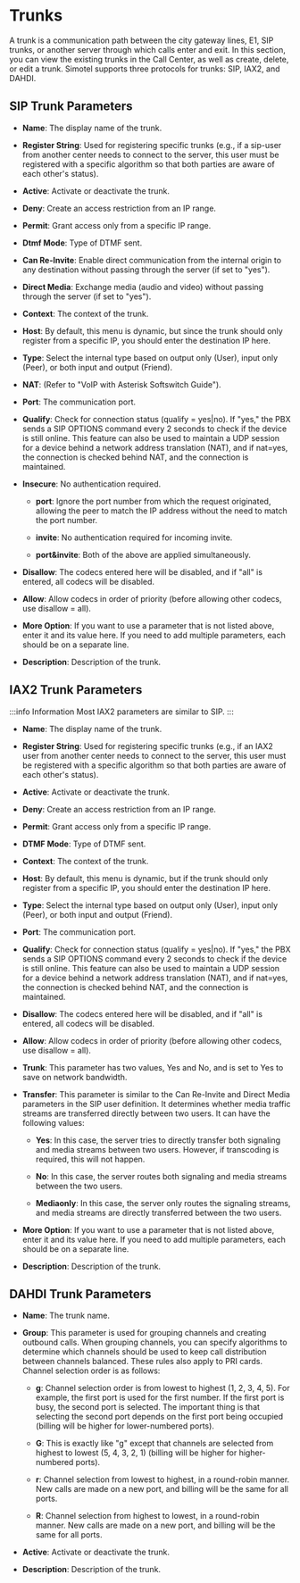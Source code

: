 # Trunks

A trunk is a communication path between the city gateway lines, E1, SIP trunks, or another server through which calls enter and exit. In this section, you can view the existing trunks in the Call Center, as well as create, delete, or edit a trunk. Simotel supports three protocols for trunks: SIP, IAX2, and DAHDI.

## SIP Trunk Parameters

- **Name**: The display name of the trunk.

- **Register String**: Used for registering specific trunks (e.g., if a sip-user from another center needs to connect to the server, this user must be registered with a specific algorithm so that both parties are aware of each other's status).

- **Active**: Activate or deactivate the trunk.

- **Deny**: Create an access restriction from an IP range.

- **Permit**: Grant access only from a specific IP range.

- **Dtmf Mode**: Type of DTMF sent.

- **Can Re-Invite**: Enable direct communication from the internal origin to any destination without passing through the server (if set to "yes").

- **Direct Media**: Exchange media (audio and video) without passing through the server (if set to "yes").

- **Context**: The context of the trunk.

- **Host**: By default, this menu is dynamic, but since the trunk should only register from a specific IP, you should enter the destination IP here.

- **Type**: Select the internal type based on output only (User), input only (Peer), or both input and output (Friend).

- **NAT**: (Refer to "VoIP with Asterisk Softswitch Guide").

- **Port**: The communication port.

- **Qualify**: Check for connection status (qualify = yes|no). If "yes," the PBX sends a SIP OPTIONS command every 2 seconds to check if the device is still online. This feature can also be used to maintain a UDP session for a device behind a network address translation (NAT), and if nat=yes, the connection is checked behind NAT, and the connection is maintained.

- **Insecure**: No authentication required.

    - **port**: Ignore the port number from which the request originated, allowing the peer to match the IP address without the need to match the port number.

    - **invite**: No authentication required for incoming invite.

    - **port&invite**: Both of the above are applied simultaneously.

- **Disallow**: The codecs entered here will be disabled, and if "all" is entered, all codecs will be disabled.

- **Allow**: Allow codecs in order of priority (before allowing other codecs, use disallow = all).

- **More Option**: If you want to use a parameter that is not listed above, enter it and its value here. If you need to add multiple parameters, each should be on a separate line.

- **Description**: Description of the trunk.

## IAX2 Trunk Parameters

:::info Information
Most IAX2 parameters are similar to SIP.
:::

- **Name**: The display name of the trunk.

- **Register String**: Used for registering specific trunks (e.g., if an IAX2 user from another center needs to connect to the server, this user must be registered with a specific algorithm so that both parties are aware of each other's status).

- **Active**: Activate or deactivate the trunk.

- **Deny**: Create an access restriction from an IP range.

- **Permit**: Grant access only from a specific IP range.

- **DTMF Mode**: Type of DTMF sent.

- **Context**: The context of the trunk.

- **Host**: By default, this menu is dynamic, but if the trunk should only register from a specific IP, you should enter the destination IP here.

- **Type**: Select the internal type based on output only (User), input only (Peer), or both input and output (Friend).

- **Port**: The communication port.

- **Qualify**: Check for connection status (qualify = yes|no). If "yes," the PBX sends a SIP OPTIONS command every 2 seconds to check if the device is still online. This feature can also be used to maintain a UDP session for a device behind a network address translation (NAT), and if nat=yes, the connection is checked behind NAT, and the connection is maintained.

- **Disallow**: The codecs entered here will be disabled, and if "all" is entered, all codecs will be disabled.

- **Allow**: Allow codecs in order of priority (before allowing other codecs, use disallow = all).

- **Trunk**: This parameter has two values, Yes and No, and is set to Yes to save on network bandwidth.

- **Transfer**: This parameter is similar to the Can Re-Invite and Direct Media parameters in the SIP user definition. It determines whether media traffic streams are transferred directly between two users. It can have the following values:

    - **Yes**: In this case, the server tries to directly transfer both signaling and media streams between two users. However, if transcoding is required, this will not happen.

    - **No**: In this case, the server routes both signaling and media streams between the two users.

    - **Mediaonly**: In this case, the server only routes the signaling streams, and media streams are directly transferred between the two users.

- **More Option**: If you want to use a parameter that is not listed above, enter it and its value here. If you need to add multiple parameters, each should be on a separate line.

- **Description**: Description of the trunk.

## DAHDI Trunk Parameters

- **Name**: The trunk name.

- **Group**: This parameter is used for grouping channels and creating outbound calls. When grouping channels, you can specify algorithms to determine which channels should be used to keep call distribution between channels balanced. These rules also apply to PRI cards. Channel selection order is as follows:

    - **g**: Channel selection order is from lowest to highest (1, 2, 3, 4, 5). For example, the first port is used for the first number. If the first port is busy, the second port is selected. The important thing is that selecting the second port depends on the first port being occupied (billing will be higher for lower-numbered ports).

    - **G**: This is exactly like "g" except that channels are selected from highest to lowest (5, 4, 3, 2, 1) (billing will be higher for higher-numbered ports).

    - **r**: Channel selection from lowest to highest, in a round-robin manner. New calls are made on a new port, and billing will be the same for all ports.

    - **R**: Channel selection from highest to lowest, in a round-robin manner. New calls are made on a new port, and billing will be the same for all ports.

- **Active**: Activate or deactivate the trunk.

- **Description**: Description of the trunk.
